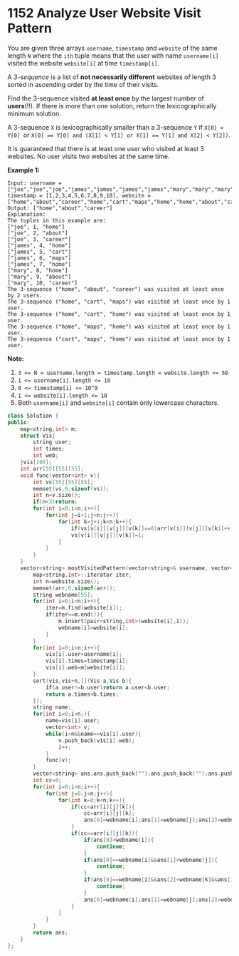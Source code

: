 # 1152 Analyze User Website Visit Pattern

You are given three arrays `username`, `timestamp` and `website` of the same length `N` where the `ith` tuple means that the user with name `username[i]` visited the website `website[i]` at time `timestamp[i]`.

A *3-sequence* is a list of **not necessarily different** websites of length 3 sorted in ascending order by the time of their visits.

Find the 3-sequence visited **at least once** by the largest number of **users**(!!). If there is more than one solution, return the lexicographically minimum solution.

A 3-sequence `X` is lexicographically smaller than a 3-sequence `Y` if `X[0] < Y[0] `or `X[0] == Y[0] and (X[1] < Y[1] or X[1] == Y[1] and X[2] < Y[2])`. 

It is guaranteed that there is at least one user who visited at least 3 websites. No user visits two websites at the same time.

 

**Example 1:**

```
Input: username = ["joe","joe","joe","james","james","james","james","mary","mary","mary"], timestamp = [1,2,3,4,5,6,7,8,9,10], website = ["home","about","career","home","cart","maps","home","home","about","career"]
Output: ["home","about","career"]
Explanation: 
The tuples in this example are:
["joe", 1, "home"]
["joe", 2, "about"]
["joe", 3, "career"]
["james", 4, "home"]
["james", 5, "cart"]
["james", 6, "maps"]
["james", 7, "home"]
["mary", 8, "home"]
["mary", 9, "about"]
["mary", 10, "career"]
The 3-sequence ("home", "about", "career") was visited at least once by 2 users.
The 3-sequence ("home", "cart", "maps") was visited at least once by 1 user.
The 3-sequence ("home", "cart", "home") was visited at least once by 1 user.
The 3-sequence ("home", "maps", "home") was visited at least once by 1 user.
The 3-sequence ("cart", "maps", "home") was visited at least once by 1 user.
```

**Note:**

1. `3 <= N = username.length = timestamp.length = website.length <= 50`
2. `1 <= username[i].length <= 10`
3. `0 <= timestamp[i] <= 10^9`
4. `1 <= website[i].length <= 10`
5. Both `username[i]` and `website[i]` contain only lowercase characters.

```c++
class Solution {
public:
    map<string,int> m;
    struct Vis{
        string user;
        int times;
        int web;
    }vis[100];
    int arr[55][55][55];
    void func(vector<int> v){
        int vs[55][55][55];
        memset(vs,0,sizeof(vs));
        int n=v.size();
        if(n<3)return;
        for(int i=0;i<n;i++){
            for(int j=i+1;j<n;j++){
                for(int k=j+1;k<n;k++){
                    if(vs[v[i]][v[j]][v[k]]==0)arr[v[i]][v[j]][v[k]]++;
                    vs[v[i]][v[j]][v[k]]=1;
                }
            }
        }
    }
    vector<string> mostVisitedPattern(vector<string>& username, vector<int>& timestamp, vector<string>& website) {
        map<string,int>::iterator iter;
        int n=website.size();
        memset(arr,0,sizeof(arr));
        string webname[55];
        for(int i=0;i<n;i++){
            iter=m.find(website[i]);
            if(iter==m.end()){
                m.insert(pair<string,int>(website[i],i));
                webname[i]=website[i];
            }
        }
        for(int i=0;i<n;i++){
            vis[i].user=username[i];
            vis[i].times=timestamp[i];
            vis[i].web=m[website[i]];
        }
        sort(vis,vis+n,[](Vis a,Vis b){
            if(a.user!=b.user)return a.user<b.user;
            return a.times<b.times;
        });
        string name;
        for(int i=0;i<n;){
            name=vis[i].user;
            vector<int> v;
            while(i<n&&name==vis[i].user){
                v.push_back(vis[i].web);
                i++;
            }
            func(v);
        }
        vector<string> ans;ans.push_back("");ans.push_back("");ans.push_back("");
        int cc=0;
        for(int i=0;i<n;i++){
            for(int j=0;j<n;j++){
                for(int k=0;k<n;k++){
                    if(cc<arr[i][j][k]){
                        cc=arr[i][j][k];
                        ans[0]=webname[i];ans[1]=webname[j];ans[2]=webname[k];
                    }
                    if(cc==arr[i][j][k]){
                        if(ans[0]<webname[i]){
                            continue;
                        }
                        if(ans[0]==webname[i]&&ans[1]<webname[j]){
                            continue;
                        }
                        if(ans[0]==webname[i]&&ans[2]<webname[k]&&ans[1]==webname[j]){
                            continue;
                        }
                        ans[0]=webname[i];ans[1]=webname[j];ans[2]=webname[k];
                    }
                }
            }
        }
        return ans;
    }
};
```

